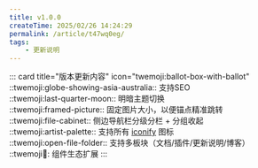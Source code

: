 ```yaml
---
title: v1.0.0
createTime: 2025/02/26 14:24:29
permalink: /article/t47wq0eg/
tags:
    - 更新说明
---
```


::: card title="版本更新内容" icon="twemoji:ballot-box-with-ballot"
::twemoji:globe-showing-asia-australia:: 支持SEO  
::twemoji:last-quarter-moon:: 明暗主题切换  
::twemoji:framed-picture:: 固定图片大小，以便锚点精准跳转  
::twemoji:file-cabinet:: 侧边导航栏分级分栏 + 分组收起  
::twemoji:artist-palette:: 支持所有 [iconify](https://iconify.design/) 图标  
::twemoji:open-file-folder:: 支持多板块（文档/插件/更新说明/博客）  
::twemoji:jigsaw:: 组件生态扩展
:::

